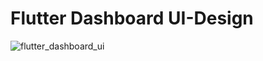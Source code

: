 # Flutter Dashboard UI-Design

![flutter_dashboard_ui](https://user-images.githubusercontent.com/44006125/236721410-299873d9-623d-4cf7-9c59-f46f38edc945.png)
